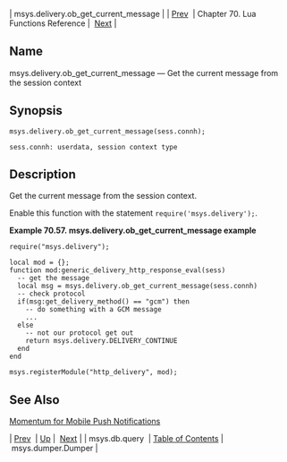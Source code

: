 | msys.delivery.ob_get_current_message |
| [Prev](lua.ref.msys.db.query)  | Chapter 70. Lua Functions Reference |  [Next](lua.ref.msys.dumper.Dumper) |

<a name="lua.ref.msys.delivery.ob_get_current_message"></a>
## Name

msys.delivery.ob_get_current_message — Get the current message from the session context

<a name="idp17998992"></a>
## Synopsis

`msys.delivery.ob_get_current_message(sess.connh);`

`sess.connh: userdata, session context type`<a name="idp18001568"></a>
## Description

Get the current message from the session context.

Enable this function with the statement `require('msys.delivery');`.

<a name="lua.ref.msys.delivery.ob_get_current_message.example"></a>

**Example 70.57. msys.delivery.ob_get_current_message example**

```
require("msys.delivery");

local mod = {};
function mod:generic_delivery_http_response_eval(sess)
  -- get the message
  local msg = msys.delivery.ob_get_current_message(sess.connh)
  -- check protocol
  if(msg:get_delivery_method() == "gcm") then
    -- do something with a GCM message
    ...
  else 
    -- not our protocol get out
    return msys.delivery.DELIVERY_CONTINUE
  end  
end

msys.registerModule("http_delivery", mod);
```

<a name="idp18006480"></a>
## See Also

[Momentum for Mobile Push Notifications](https://support.messagesystems.com/docs/web-push/)

| [Prev](lua.ref.msys.db.query)  | [Up](lua.function.details) |  [Next](lua.ref.msys.dumper.Dumper) |
| msys.db.query  | [Table of Contents](index) |  msys.dumper.Dumper |

